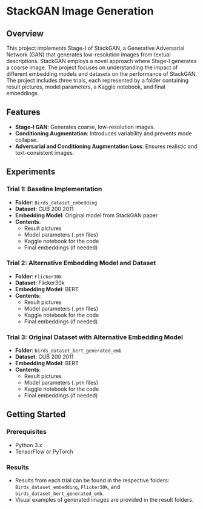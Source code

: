 # StackGAN Image Generation

## Overview

This project implements Stage-I of StackGAN, a Generative Adversarial Network (GAN) that generates low-resolution images from textual descriptions. StackGAN employs a novel approach where Stage-I generates a coarse image. The project focuses on understanding the impact of different embedding models and datasets on the performance of StackGAN. The project includes three trials, each represented by a folder containing result pictures, model parameters, a Kaggle notebook, and final embeddings.

## Features

- **Stage-I GAN**: Generates coarse, low-resolution images.
- **Conditioning Augmentation**: Introduces variability and prevents mode collapse.
- **Adversarial and Conditioning Augmentation Loss**: Ensures realistic and text-consistent images.

## Experiments

### Trial 1: Baseline Implementation

- **Folder**: `Birds_dataset_embedding`
- **Dataset**: CUB 200 2011
- **Embedding Model**: Original model from StackGAN paper
- **Contents**: 
  - Result pictures
  - Model parameters (`.pth` files)
  - Kaggle notebook for the code
  - Final embeddings (if needed)

### Trial 2: Alternative Embedding Model and Dataset

- **Folder**: `Flicker30k`
- **Dataset**: Flicker30k
- **Embedding Model**: BERT
- **Contents**: 
  - Result pictures
  - Model parameters (`.pth` files)
  - Kaggle notebook for the code
  - Final embeddings (if needed)

### Trial 3: Original Dataset with Alternative Embedding Model

- **Folder**: `birds_dataset_bert_generated_emb`
- **Dataset**: CUB 200 2011
- **Embedding Model**: BERT
- **Contents**: 
  - Result pictures
  - Model parameters (`.pth` files)
  - Kaggle notebook for the code
  - Final embeddings (if needed)

## Getting Started

### Prerequisites

- Python 3.x
- TensorFlow or PyTorch


### Results

- Results from each trial can be found in the respective folders: `Birds_dataset_embedding`, `Flicker30k`, and `birds_dataset_bert_generated_emb`.
- Visual examples of generated images are provided in the result folders.
